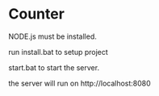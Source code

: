 # Counter

NODE.js must be installed.

run install.bat to setup project

start.bat to start the server.

the server will run on http://localhost:8080